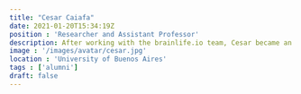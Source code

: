 ```yaml
---
title: "Cesar Caiafa"
date: 2021-01-20T15:34:19Z
position : 'Researcher and Assistant Professor'
description: After working with the brainlife.io team, Cesar became an Independent Researcher at CONICET and an Adjunct Professor at the University of Buenos Aires. 
image : '/images/avatar/cesar.jpg'
location : 'University of Buenos Aires'
tags : ['alumni']
draft: false
---
```



